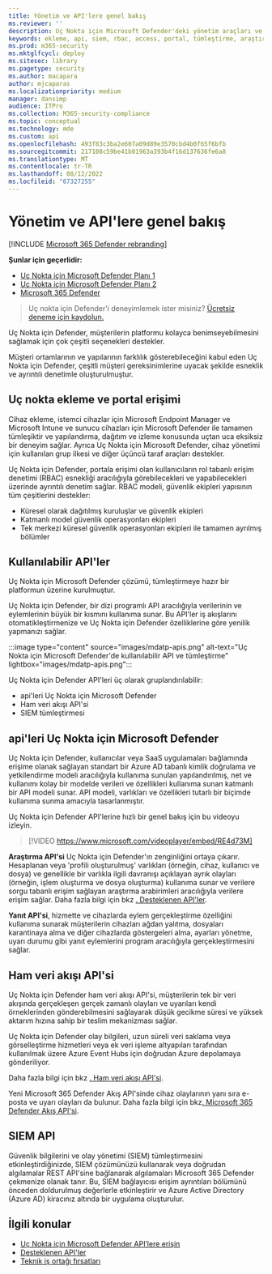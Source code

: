 ```yaml
---
title: Yönetim ve API'lere genel bakış
ms.reviewer: ''
description: Uç Nokta için Microsoft Defender'deki yönetim araçları ve API kategorileri hakkında bilgi edinin
keywords: ekleme, api, siem, rbac, access, portal, tümleştirme, araştırma, yanıt, varlıklar, varlık, kullanıcı bağlamı, uygulama bağlamı, akış
ms.prod: m365-security
ms.mktglfcycl: deploy
ms.sitesec: library
ms.pagetype: security
ms.author: macapara
author: mjcaparas
ms.localizationpriority: medium
manager: dansimp
audience: ITPro
ms.collection: M365-security-compliance
ms.topic: conceptual
ms.technology: mde
ms.custom: api
ms.openlocfilehash: 493f83c3ba2e607a09d89e3570cbd4b0f65f6bfb
ms.sourcegitcommit: 217108c59be41b01963a393b4f16d137636fe6a8
ms.translationtype: MT
ms.contentlocale: tr-TR
ms.lasthandoff: 08/12/2022
ms.locfileid: "67327255"
---
```

# <a name="overview-of-management-and-apis"></a>Yönetim ve API'lere genel bakış

[!INCLUDE [Microsoft 365 Defender rebranding](../../includes/microsoft-defender.md)]

**Şunlar için geçerlidir:**
- [Uç Nokta için Microsoft Defender Planı 1](https://go.microsoft.com/fwlink/p/?linkid=2154037)
- [Uç Nokta için Microsoft Defender Planı 2](https://go.microsoft.com/fwlink/p/?linkid=2154037)
- [Microsoft 365 Defender](https://go.microsoft.com/fwlink/?linkid=2118804)

> Uç nokta için Defender'i deneyimlemek ister misiniz? [Ücretsiz deneme için kaydolun.](https://signup.microsoft.com/create-account/signup?products=7f379fee-c4f9-4278-b0a1-e4c8c2fcdf7e&ru=https://aka.ms/MDEp2OpenTrial?ocid=docs-mgt-apis-abovefoldlink)


Uç Nokta için Defender, müşterilerin platformu kolayca benimseyebilmesini sağlamak için çok çeşitli seçenekleri destekler.

Müşteri ortamlarının ve yapılarının farklılık gösterebileceğini kabul eden Uç Nokta için Defender, çeşitli müşteri gereksinimlerine uyacak şekilde esneklik ve ayrıntılı denetimle oluşturulmuştur.

## <a name="endpoint-onboarding-and-portal-access"></a>Uç nokta ekleme ve portal erişimi

Cihaz ekleme, istemci cihazlar için Microsoft Endpoint Manager ve Microsoft Intune ve sunucu cihazları için Microsoft Defender ile tamamen tümleşiktir ve yapılandırma, dağıtım ve izleme konusunda uçtan uca eksiksiz bir deneyim sağlar. Ayrıca Uç Nokta için Microsoft Defender, cihaz yönetimi için kullanılan grup ilkesi ve diğer üçüncü taraf araçları destekler.

Uç Nokta için Defender, portala erişimi olan kullanıcıların rol tabanlı erişim denetimi (RBAC) esnekliği aracılığıyla görebilecekleri ve yapabilecekleri üzerinde ayrıntılı denetim sağlar. RBAC modeli, güvenlik ekipleri yapısının tüm çeşitlerini destekler:

- Küresel olarak dağıtılmış kuruluşlar ve güvenlik ekipleri
- Katmanlı model güvenlik operasyonları ekipleri
- Tek merkezi küresel güvenlik operasyonları ekipleri ile tamamen ayrılmış bölümler

## <a name="available-apis"></a>Kullanılabilir API'ler

Uç Nokta için Microsoft Defender çözümü, tümleştirmeye hazır bir platformun üzerine kurulmuştur.

Uç Nokta için Defender, bir dizi programlı API aracılığıyla verilerinin ve eylemlerinin büyük bir kısmını kullanıma sunar. Bu API'ler iş akışlarını otomatikleştirmenize ve Uç Nokta için Defender özelliklerine göre yenilik yapmanızı sağlar.

:::image type="content" source="images/mdatp-apis.png" alt-text="Uç Nokta için Microsoft Defender'de kullanılabilir API ve tümleştirme" lightbox="images/mdatp-apis.png":::

Uç Nokta için Defender API'leri üç olarak gruplandırılabilir:

- api'leri Uç Nokta için Microsoft Defender
- Ham veri akışı API'si
- SIEM tümleştirmesi

## <a name="microsoft-defender-for-endpoint-apis"></a>api'leri Uç Nokta için Microsoft Defender

Uç Nokta için Defender, kullanıcılar veya SaaS uygulamaları bağlamında erişime olanak sağlayan standart bir Azure AD tabanlı kimlik doğrulama ve yetkilendirme modeli aracılığıyla kullanıma sunulan yapılandırılmış, net ve kullanımı kolay bir modelde verileri ve özellikleri kullanıma sunan katmanlı bir API modeli sunar. API modeli, varlıkları ve özellikleri tutarlı bir biçimde kullanıma sunma amacıyla tasarlanmıştır.

Uç Nokta için Defender API'lerine hızlı bir genel bakış için bu videoyu izleyin.

> [!VIDEO https://www.microsoft.com/videoplayer/embed/RE4d73M]

**Araştırma API'si** Uç Nokta için Defender'ın zenginliğini ortaya çıkarır. Hesaplanan veya 'profili oluşturulmuş' varlıkları (örneğin, cihaz, kullanıcı ve dosya) ve genellikle bir varlıkla ilgili davranışı açıklayan ayrık olayları (örneğin, işlem oluşturma ve dosya oluşturma) kullanıma sunar ve verilere sorgu tabanlı erişim sağlayan araştırma arabirimleri aracılığıyla verilere erişim sağlar. Daha fazla bilgi için bkz [. Desteklenen API'ler](exposed-apis-list.md).

**Yanıt API'si**, hizmette ve cihazlarda eylem gerçekleştirme özelliğini kullanıma sunarak müşterilerin cihazları ağdan yalıtma, dosyaları karantinaya alma ve diğer cihazlarda göstergeleri alma, ayarları yönetme, uyarı durumu gibi yanıt eylemlerini program aracılığıyla gerçekleştirmesini sağlar.

## <a name="raw-data-streaming-api"></a>Ham veri akışı API'si

Uç Nokta için Defender ham veri akışı API'si, müşterilerin tek bir veri akışında gerçekleşen gerçek zamanlı olayları ve uyarıları kendi örneklerinden gönderebilmesini sağlayarak düşük gecikme süresi ve yüksek aktarım hızına sahip bir teslim mekanizması sağlar.

Uç Nokta için Defender olay bilgileri, uzun süreli veri saklama veya görselleştirme hizmetleri veya ek veri işleme altyapıları tarafından kullanılmak üzere Azure Event Hubs için doğrudan Azure depolamaya gönderiliyor.

Daha fazla bilgi için bkz [. Ham veri akışı API'si](raw-data-export.md).

Yeni Microsoft 365 Defender Akış API'sinde cihaz olaylarının yanı sıra e-posta ve uyarı olayları da bulunur.
Daha fazla bilgi için bkz[. Microsoft 365 Defender Akış API'si](../defender/streaming-api.md).

## <a name="siem-api"></a>SIEM API

Güvenlik bilgilerini ve olay yönetimi (SIEM) tümleştirmesini etkinleştirdiğinizde, SIEM çözümünüzü kullanarak veya doğrudan algılamalar REST API'sine bağlanarak algılamaları Microsoft 365 Defender çekmenize olanak tanır. Bu, SIEM bağlayıcısı erişim ayrıntıları bölümünü önceden doldurulmuş değerlerle etkinleştirir ve Azure Active Directory (Azure AD) kiracınız altında bir uygulama oluşturulur. 

## <a name="related-topics"></a>İlgili konular

- [Uç Nokta için Microsoft Defender API’lere erişin](apis-intro.md)
- [Desteklenen API'ler](exposed-apis-list.md)
- [Teknik iş ortağı fırsatları](partner-integration.md)
